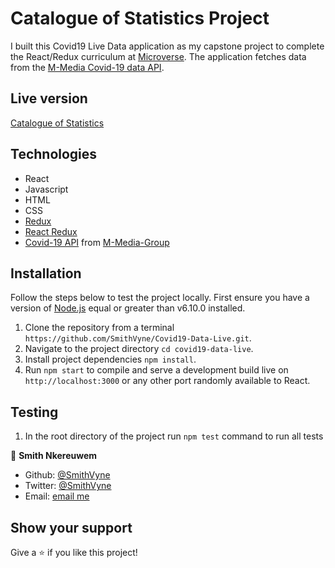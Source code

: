# Catalogue of Statistics Project
  I built this Covid19 Live Data application as my capstone project to complete the React/Redux curriculum at [Microverse](https://microverse.org).
  The application fetches data from the [M-Media Covid-19 data API](https://github.com/M-Media-Group/Covid-19-API).

## Live version
[Catalogue of Statistics](https://covid19-news.herokuapp.com/)

## Technologies
  - React
  - Javascript
  - HTML
  - CSS
  - [Redux](https://redux.js.org/)
  - [React Redux](https://react-redux.js.org/)
  - [Covid-19 API](https://github.com/M-Media-Group/Covid-19-API) from [M-Media-Group](https://mmediagroup.fr/covid-19)

## Installation
Follow the steps below to test the project locally. First ensure you have a version of [Node.js](http://nodejs.org/) equal or greater than v6.10.0 installed.

1. Clone the repository from a terminal `https://github.com/SmithVyne/Covid19-Data-Live.git`.
2. Navigate to the project directory `cd covid19-data-live`.
3. Install project dependencies `npm install`.
4. Run `npm start` to compile  and serve a development build live on `http://localhost:3000` 
or any other port randomly available to React.

## Testing
1. In the root directory of the project run `npm test` command to run all tests

👤 **Smith Nkereuwem**

- Github: [@SmithVyne](https://github.com/SmithVyne)
- Twitter: [@SmithVyne](https://twitter.com/SmithVyne)
- Email: [email me](mailto:smithnkereuwem2@gmail.com)

## Show your support

Give a ⭐️ if you like this project!

